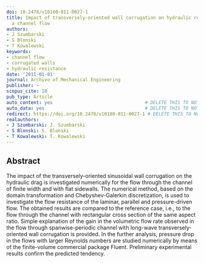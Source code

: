 ```yaml
---
doi: 10.2478/v10180-011-0027-1
title: Impact of transversely-oriented wall corrugation on hydraulic resistance of
  a channel flow
authors:
- J Szumbarski
- S Blonski
- T Kowalewski
keywords:
- channel flow
- corrugated walls
- hydraulic resistance
date: '2011-01-01'
journal: Archive of Mechanical Engineering
publisher: ~
scopus_cite: 10
pub_type: Article
auto_content: yes                                  # DELETE THIS TO NOT AUTO GENERATE CONTENT
auto_data: yes                                     # DELETE THIS TO NOT AUTO GENERATE METADATA
redirect: https://doi.org/10.2478/v10180-011-0027-1 # DELETE THIS TO NOT REDIRECT
realauthors:
- J Szumbarski: J. Szumbarski
- S Blonski: S. Blonski
- T Kowalewski: T. Kowalewski
---
```



## Abstract
The impact of the transversely-oriented sinusoidal wall corrugation on the hydraulic drag is investigated numerically for the flow through the channel of finite width and with flat sidewalls. The numerical method, based on the domain transformation and Chebyshev-Galerkin discretization, is used to investigate the flow resistance of the laminar, parallel and pressure-driven flow. The obtained results are compared to the reference case, i.e., to the flow through the channel with rectangular cross section of the same aspect ratio. Simple explanation of the gain in the volumetric flow rate observed in the flow through spanwise-periodic channel with long-wave transversely-oriented wall corrugation is provided. In the further analysis, pressure drop in the flows with larger Reynolds numbers are studied numerically by means of the finite-volume commercial package Fluent. Preliminary experimental results confirm the predicted tendency.
